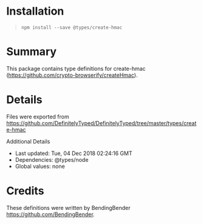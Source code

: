 # Installation
> `npm install --save @types/create-hmac`

# Summary
This package contains type definitions for create-hmac (https://github.com/crypto-browserify/createHmac).

# Details
Files were exported from https://github.com/DefinitelyTyped/DefinitelyTyped/tree/master/types/create-hmac

Additional Details
 * Last updated: Tue, 04 Dec 2018 02:24:16 GMT
 * Dependencies: @types/node
 * Global values: none

# Credits
These definitions were written by BendingBender <https://github.com/BendingBender>.
